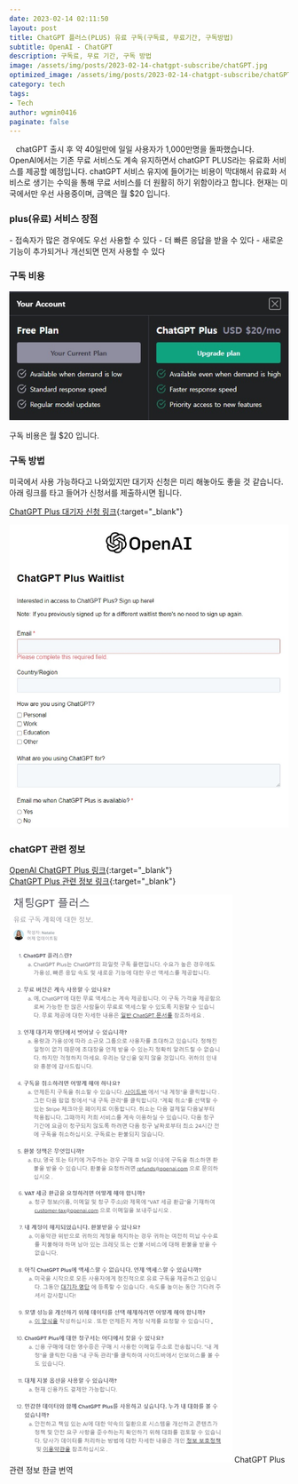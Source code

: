 ```yaml
---
date: 2023-02-14 02:11:50
layout: post
title: ChatGPT 플러스(PLUS) 유료 구독(구독료, 무료기간, 구독방법)
subtitle: OpenAI - ChatGPT
description: 구독료, 무료 기간, 구독 방법
image: /assets/img/posts/2023-02-14-chatgpt-subscribe/chatGPT.jpg
optimized_image: /assets/img/posts/2023-02-14-chatgpt-subscribe/chatGPT.jpg
category: tech
tags:
- Tech
author: wgmin0416
paginate: false
---
```


&nbsp;&nbsp; chatGPT 출시 후 약 40일만에 일일 사용자가 1,000만명을 돌파했습니다.  
OpenAI에서는 기존 무료 서비스도 계속 유지하면서 chatGPT PLUS라는 유료화 서비스를 제공할 예정입니다.
chatGPT 서비스 유지에 들어가는 비용이 막대해서 유료화 서비스로 생기는 수익을 통해 무료 서비스를 더 원활히 하기 위함이라고 합니다.
현재는 미국에서만 우선 사용중이며, 금액은 월 $20 입니다.


<h3>plus(유료) 서비스 장점</h3>
- 접속자가 많은 경우에도 우선 사용할 수 있다
- 더 빠른 응답을 받을 수 있다
- 새로운 기능이 추가되거나 개선되면 먼저 사용할 수 있다

<h3>구독 비용</h3>

<img src="/assets/img/posts/2023-02-14-chatgpt-subscribe/chatGPT_plus_cost.jpg">

구독 비용은 월 $20 입니다.

<h3>구독 방법</h3>
미국에서 사용 가능하다고 나와있지만 대기자 신청은 미리 해놓아도 좋을 것 같습니다.
아래 링크를 타고 들어가 신청서를 제출하시면 됩니다.

[ChatGPT Plus 대기자 신청 링크](https://share.hsforms.com/1_-FpF2GTRJORIb83N3aK7Q4sk30){:target="_blank"}

<img src="/assets/img/posts/2023-02-14-chatgpt-subscribe/chatGPT_plus_waitlist.jpg">

<h3>chatGPT 관련 정보</h3>

[OpenAI ChatGPT Plus 링크](https://openai.com/blog/chatgpt-plus/){:target="_blank"}  
[ChatGPT Plus 관련 정보 링크](https://help.openai.com/en/articles/6950777-chatgpt-plus){:target="_blank"}

<img src="/assets/img/posts/2023-02-14-chatgpt-subscribe/chat_GPT_FAQ.jpg">
ChatGPT Plus 관련 정보 한글 번역